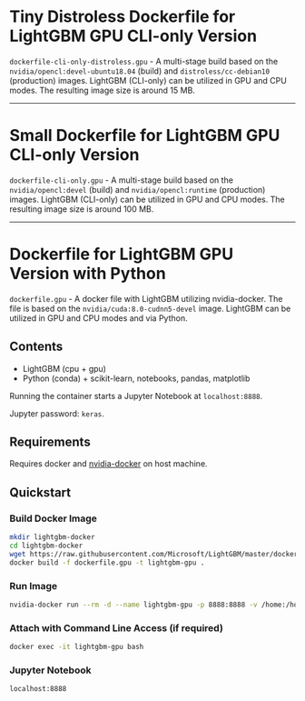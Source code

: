 # Tiny Distroless Dockerfile for LightGBM GPU CLI-only Version

`dockerfile-cli-only-distroless.gpu` - A multi-stage build based on the `nvidia/opencl:devel-ubuntu18.04` (build) and `distroless/cc-debian10` (production) images. LightGBM (CLI-only) can be utilized in GPU and CPU modes. The resulting image size is around 15 MB.

---

# Small Dockerfile for LightGBM GPU CLI-only Version

`dockerfile-cli-only.gpu` - A multi-stage build based on the `nvidia/opencl:devel` (build) and `nvidia/opencl:runtime` (production) images. LightGBM (CLI-only) can be utilized in GPU and CPU modes. The resulting image size is around 100 MB.

---

# Dockerfile for LightGBM GPU Version with Python

`dockerfile.gpu` - A docker file with LightGBM utilizing nvidia-docker. The file is based on the `nvidia/cuda:8.0-cudnn5-devel` image.
LightGBM can be utilized in GPU and CPU modes and via Python.

## Contents

- LightGBM (cpu + gpu)
- Python (conda) + scikit-learn, notebooks, pandas, matplotlib

Running the container starts a Jupyter Notebook at `localhost:8888`.

Jupyter password: `keras`.

## Requirements

Requires docker and [nvidia-docker](https://github.com/NVIDIA/nvidia-docker) on host machine.

## Quickstart

### Build Docker Image

```sh
mkdir lightgbm-docker
cd lightgbm-docker
wget https://raw.githubusercontent.com/Microsoft/LightGBM/master/docker/gpu/dockerfile.gpu
docker build -f dockerfile.gpu -t lightgbm-gpu .
```

### Run Image

```sh
nvidia-docker run --rm -d --name lightgbm-gpu -p 8888:8888 -v /home:/home lightgbm-gpu
```

### Attach with Command Line Access (if required)

```sh
docker exec -it lightgbm-gpu bash
```

### Jupyter Notebook

```sh
localhost:8888
```
